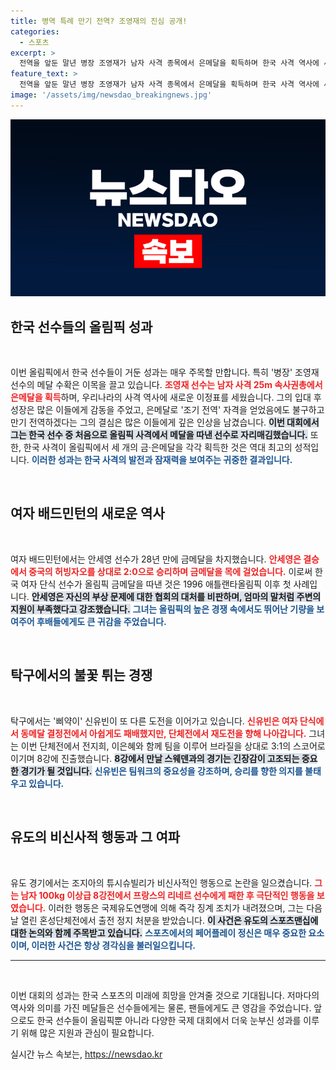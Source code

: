 ```yaml
---
title: 병역 특례 만기 전역? 조영재의 진심 공개!
categories:
  - 스포츠
excerpt: >
  전역을 앞둔 말년 병장 조영재가 남자 사격 종목에서 은메달을 획득하며 한국 사격 역사에 새로운 이정표를 세웠습니다. 또한, 안세영은 28년 만에 배드민턴 여자 단식 금메달을 차지했습니다. 신유빈은 탁구 단체전에서 도전을 이어가고 있으며, 유도 경기에서는 비신사적 행동이 논란을 일으켰습니다.
feature_text: >
  전역을 앞둔 말년 병장 조영재가 남자 사격 종목에서 은메달을 획득하며 한국 사격 역사에 새로운 이정표를 세웠습니다. 또한, 안세영은 28년 만에 배드민턴 여자 단식 금메달을 차지했습니다. 신유빈은 탁구 단체전에서 도전을 이어가고 있으며, 유도 경기에서는 비신사적 행동이 논란을 일으켰습니다.
image: '/assets/img/newsdao_breakingnews.jpg'
---
```


<p><img src="/assets/img/newsdao_breakingnews.jpg" alt="bookingtag 속보" /></p>

<h2 data-ke-size="size26">한국 선수들의 올림픽 성과</h2>

<p data-ke-size="size16">&nbsp;</p>

<p>이번 올림픽에서 한국 선수들이 거둔 성과는 매우 주목할 만합니다. 특히 '병장' 조영재 선수의 메달 수확은 이목을 끌고 있습니다. <b><span style="color: #ee2323;">조영재 선수는 남자 사격 25m 속사권총에서 은메달을 획득</span></b>하며, 우리나라의 사격 역사에 새로운 이정표를 세웠습니다. 그의 입대 후 성장은 많은 이들에게 감동을 주었고, 은메달로 '조기 전역' 자격을 얻었음에도 불구하고 만기 전역하겠다는 그의 결심은 많은 이들에게 깊은 인상을 남겼습니다. <b><span style="background-color: #21538527;">이번 대회에서 그는 한국 선수 중 처음으로 올림픽 사격에서 메달을 따낸 선수로 자리매김했습니다.</span></b> 또한, 한국 사격이 올림픽에서 세 개의 금·은메달을 각각 획득한 것은 역대 최고의 성적입니다. <b><span style="color: #1a5490;">이러한 성과는 한국 사격의 발전과 잠재력을 보여주는 귀중한 결과입니다.</span></b></p>

<p data-ke-size="size16">&nbsp;</p>

<h2 data-ke-size="size26">여자 배드민턴의 새로운 역사</h2>

<p data-ke-size="size16">&nbsp;</p>

<p>여자 배드민턴에서는 안세영 선수가 28년 만에 금메달을 차지했습니다. <b><span style="color: #ee2323;">안세영은 결승에서 중국의 허빙자오를 상대로 2:0으로 승리하며 금메달을 목에 걸었습니다.</span></b> 이로써 한국 여자 단식 선수가 올림픽 금메달을 따낸 것은 1996 애틀랜타올림픽 이후 첫 사례입니다. <b><span style="background-color: #21538527;">안세영은 자신의 부상 문제에 대한 협회의 대처를 비판하며, 엄마의 말처럼 주변의 지원이 부족했다고 강조했습니다.</span></b> <b><span style="color: #1a5490;">그녀는 올림픽의 높은 경쟁 속에서도 뛰어난 기량을 보여주어 후배들에게도 큰 귀감을 주었습니다.</span></b></p>

<p data-ke-size="size16">&nbsp;</p>

<h2 data-ke-size="size26">탁구에서의 불꽃 튀는 경쟁</h2>

<p data-ke-size="size16">&nbsp;</p>

<p>탁구에서는 '삐약이' 신유빈이 또 다른 도전을 이어가고 있습니다. <b><span style="color: #ee2323;">신유빈은 여자 단식에서 동메달 결정전에서 아쉽게도 패배했지만, 단체전에서 재도전을 향해 나아갑니다.</span></b> 그녀는 이번 단체전에서 전지희, 이은혜와 함께 팀을 이루어 브라질을 상대로 3:1의 스코어로 이기며 8강에 진출했습니다. <b><span style="background-color: #21538527;">8강에서 만날 스웨덴과의 경기는 긴장감이 고조되는 중요한 경기가 될 것입니다.</span></b> <b><span style="color: #1a5490;">신유빈은 팀워크의 중요성을 강조하며, 승리를 향한 의지를 불태우고 있습니다.</span></b></p>

<p data-ke-size="size16">&nbsp;</p>

<h2 data-ke-size="size26">유도의 비신사적 행동과 그 여파</h2>

<p data-ke-size="size16">&nbsp;</p>

<p>유도 경기에서는 조지아의 튜시슈빌리가 비신사적인 행동으로 논란을 일으켰습니다. <b><span style="color: #ee2323;">그는 남자 100kg 이상급 8강전에서 프랑스의 리네르 선수에게 패한 후 극단적인 행동을 보였습니다.</span></b> 이러한 행동은 국제유도연맹에 의해 즉각 징계 조치가 내려졌으며, 그는 다음 날 열린 혼성단체전에서 출전 정지 처분을 받았습니다. <b><span style="background-color: #21538527;">이 사건은 유도의 스포츠맨십에 대한 논의와 함께 주목받고 있습니다.</span></b> <b><span style="color: #1a5490;">스포츠에서의 페어플레이 정신은 매우 중요한 요소이며, 이러한 사건은 항상 경각심을 불러일으킵니다.</span></b></p>

<hr>

<p data-ke-size="size16">&nbsp;</p>

<p>이번 대회의 성과는 한국 스포츠의 미래에 희망을 안겨줄 것으로 기대됩니다. 저마다의 역사와 의미를 가진 메달들은 선수들에게는 물론, 팬들에게도 큰 영감을 주었습니다. 앞으로도 한국 선수들이 올림픽뿐 아니라 다양한 국제 대회에서 더욱 눈부신 성과를 이루기 위해 많은 지원과 관심이 필요합니다.</p>
실시간 뉴스 속보는, <a href="https://newsdao.kr" rel="dofollow">https://newsdao.kr</a>


